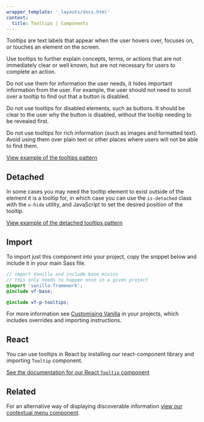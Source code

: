 ```yaml
---
wrapper_template: '_layouts/docs.html'
context:
  title: Tooltips | Components
---
```


Tooltips are text labels that appear when the user hovers over, focuses on, or touches an element on the screen.

Use tooltips to further explain concepts, terms, or actions that are not immediately clear or well known, but are not necessary for users to complete an action.

<div class="p-notification--caution">
  <p class="p-notification__content">
    <span class="p-notification__message">Do not use them for information the user needs, it hides important information from the user. For example, the user should not need to scroll over a tooltip to find out that a button is disabled. </span>
  </p>
</div>

<div class="p-notification--caution">
  <p class="p-notification__content">
    <span class="p-notification__message">Do not use tooltips for disabled elements, such as buttons. It should be clear to the user why the button is disabled, without the tooltip needing to be revealed first.</span>
  </p>
</div>

<div class="p-notification--caution">
<p class="p-notification__content">
    <span class="p-notification__message"> Do not use tooltips for rich information (such as images and formatted text). Avoid using them over plain text or other places where users will not be able to find them.</span>
  </p>
</div>

<div class="embedded-example"><a href="/docs/examples/patterns/tooltips/default" class="js-example">
View example of the tooltips pattern
</a></div>

## Detached

In some cases you may need the tooltip element to exist outside of the element it is a tooltip for, in which case you can use the `is-detached` class with the `u-hide` utility, and JavaScript to set the desired position of the tooltip.

<div class="embedded-example"><a href="/docs/examples/patterns/tooltips/detached"  data-height="120" class="js-example">
View example of the detached tooltips pattern
</a></div>

## Import

To import just this component into your project, copy the snippet below and include it in your main Sass file.

```scss
// import Vanilla and include base mixins
// this only needs to happen once in a given project
@import 'vanilla-framework';
@include vf-base;

@include vf-p-tooltips;
```

For more information see [Customising Vanilla](/docs/customising-vanilla/) in your projects, which includes overrides and importing instructions.

## React

You can use tooltips in React by installing our react-component library and importing `Tooltip` component.

[See the documentation for our React `Tooltip` component](https://canonical.github.io/react-components/?path=/docs/tooltip--default-story)

## Related

For an alternative way of displaying discoverable information [view our contextual menu component](/docs/patterns/contextual-menu).
